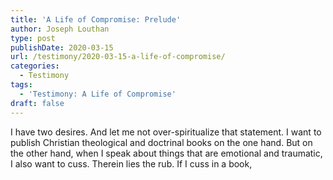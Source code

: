 ```yaml
---
title: 'A Life of Compromise: Prelude'
author: Joseph Louthan
type: post
publishDate: 2020-03-15
url: /testimony/2020-03-15-a-life-of-compromise/
categories:
  - Testimony
tags:
  - 'Testimony: A Life of Compromise'
draft: false
---
```


I have two desires. And let me not over-spiritualize that statement. I want to publish Christian theological and doctrinal books on the one hand. But on the other hand, when I speak about things that are emotional and traumatic, I also want to cuss. Therein lies the rub.  If I cuss in a book, 

